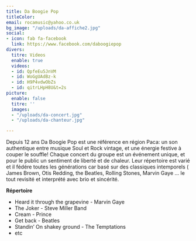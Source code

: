 ```yaml
---
title: Da Boogie Pop
titleColor: 
email: rocamusic@yahoo.co.uk
bg_image: "/uploads/da-affiche2.jpg"
social:
- icon: fab fa-facebook
  link: https://www.facebook.com/daboogiepop
divers:
  titre: Videos
  enable: true
  videos:
  - id: QpfeEu5JnVM
  - id: WoGgUAdBz-k
  - id: H9P4vdwObZs
  - id: qitrLHpH8U&t=2s
picture:
  enable: false
  titre: ''
  images:
  - "/uploads/da-concert.jpg"
  - "/uploads/da-chanteur.jpg"

---
```

Depuis 12 ans Da Boogie Pop est une référence en région Paca: un son authentique entre musique Soul et Rock vintage, et une énergie festive à couper le souffle!
Chaque concert du groupe est un événement unique, et pour le public un sentiment de liberté et de chaleur.
Leur répertoire est varié et il fédére toutes les générations car basé sur des classiques intemporels ( James Brown, Otis Redding, the Beatles, Rolling Stones, Marvin Gaye ... le tout revisité et interprété avec brio et sincérité.

**Répertoire**
- Heard it through the grapevine - Marvin Gaye
- The Joker - Steve Miller Band
- Cream - Prince
- Get back - Beatles
- Standin’ On shakey ground - The Temptations
- etc